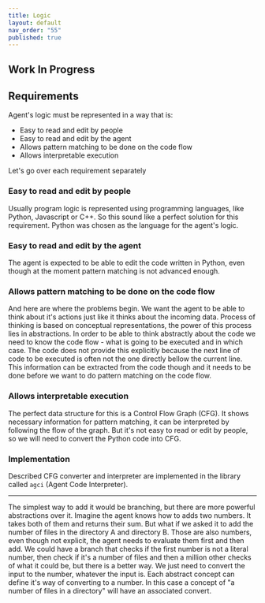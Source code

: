 ```yaml
---
title: Logic
layout: default
nav_order: "55"
published: true
---
```


## Work In Progress

## Requirements

Agent's logic must be represented in a way that is:

- Easy to read and edit by people
- Easy to read and edit by the agent
- Allows pattern matching to be done on the code flow
- Allows interpretable execution

Let's go over each requirement separately

### Easy to read and edit by people

Usually program logic is represented using programming languages, like Python, Javascript or C++.
So this sound like a perfect solution for this requirement. Python was chosen as the language for the agent's logic.

### Easy to read and edit by the agent

The agent is expected to be able to edit the code written in Python, even though at the moment pattern matching is not advanced enough.

### Allows pattern matching to be done on the code flow

And here are where the problems begin.
We want the agent to be able to think about it's actions just like it thinks about the incoming data.
Process of thinking is based on conceptual representations, the power of this process lies in abstractions.
In order to be able to think abstractly about the code we need to know the code flow - what is going to be executed and in which case. The code does not provide this explicitly because the next line of code to be executed is often not the one directly bellow the current line. This information can be extracted from the code though and it needs to be done before we want to do pattern matching on the code flow.  

### Allows interpretable execution

The perfect data structure for this is a Control Flow Graph (CFG).
It shows necessary information for pattern matching, it can be interpreted by following the flow of the graph.
But it's not easy to read or edit by people, so we will need to convert the Python code into CFG.

### Implementation

Described CFG converter and interpreter are implemented in the library called `agci` (Agent Code Interpreter).



---

The simplest way to add it would be branching, but there are more powerful abstractions over it. Imagine the agent knows how to adds two numbers. It takes both of them and returns their sum. But what if we asked it to add the number of files in the directory A and directory B. Those are also numbers, even though not explicit, the agent needs to evaluate them first and then add. We could have a branch that checks if the first number is not a literal number, then check if it's a number of files and then a million other checks of what it could be, but there is a better way. We just need to convert the input to the number, whatever the input is. Each abstract concept can define it's way of converting to a number. In this case a concept of "a number of files in a directory" will have an associated convert.